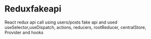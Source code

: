 # Reduxfakeapi
React redux api call using users/posts fake api and used useSelector,useDispatch, actions, reducers, rootReducer, centralStore, Provider and hooks
